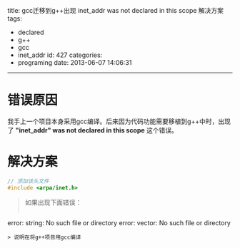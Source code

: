 title: gcc迁移到g++出现 inet_addr was not declared in this scope 解决方案
tags:
  - declared
  - g++
  - gcc
  - inet_addr
id: 427
categories:
  - programing
date: 2013-06-07 14:06:31
---
# 错误原因
我手上一个项目本身采用gcc编译。后来因为代码功能需要移植到g++中时，出现了 **"inet_addr" was not declared in this scope** 这个错误。

# 解决方案
```c
// 添加该头文件
#include <arpa/inet.h>
```

> 如果出现下面错误：
> ```text
error: string: No such file or directory
error: vector: No such file or directory
```
> 说明在将g++项目用gcc编译
